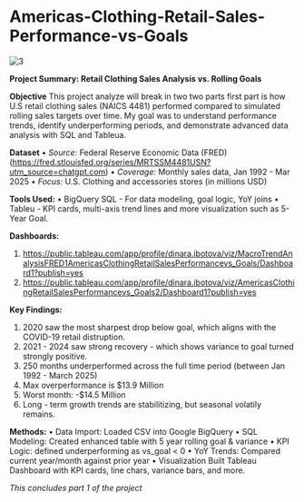 # Americas-Clothing-Retail-Sales-Performance-vs-Goals

![3](https://github.com/user-attachments/assets/a88db114-711e-4299-907f-b13f5312aedd)

**Project Summary: Retail Clothing Sales Analysis vs. Rolling Goals**

**Objective**
This project analyze will break in two two parts first part is how U.S retail clothing sales (NAICS 4481) performed compared to simulated rolling sales targets over time. My goal was to understand performance trends, identify underperforming periods, and demonstrate advanced data analysis with SQL and Tableua.

**Dataset**
• *Source:* Federal Reserve Economic Data (FRED) (https://fred.stlouisfed.org/series/MRTSSM4481USN?utm_source=chatgpt.com)
• *Coverage:* Monthly sales data, Jan 1992 - Mar 2025
• *Focus:* U.S. Clothing and accessories stores (in millions USD)

**Tools Used:**
• BigQuery SQL - For data modeling, goal logic, YoY joins
• Tableu - KPI cards, multi-axis trend lines and more visualization such as 5-Year Goal.

**Dashboards:**
1. https://public.tableau.com/app/profile/dinara.ibotova/viz/MacroTrendAnalysisFRED1AmericasClothingRetailSalesPerformancevs_Goals/Dashboard1?publish=yes
2.  https://public.tableau.com/app/profile/dinara.ibotova/viz/AmericasClothingRetailSalesPerformancevs_Goals2/Dashboard1?publish=yes

**Key Findings:**
1. 2020 saw the most sharpest drop below goal, which aligns with the COVID-19 retail distruption.
2. 2021 - 2024 saw strong recovery - which shows variance to goal turned strongly positive.
3. 250 months underperformed across the full time period (between Jan 1992 - March 2025)
4. Max overperformance is $13.9 Million
5. Worst month: -$14.5 Million
6. Long - term growth trends are stabilitizing, but seasonal volatily remains.

**Methods:**
• Data Import: Loaded CSV into Google BigQuery
• SQL Modeling: Created enhanced table with 5 year rolling goal & variance
• KPI Logic: defined underperforming as vs_goal < 0
• YoY Trends: Compared current year/month against prior year
• Visualization Built Tableau Dashboard with KPI cards, line chars, variance bars, and more.

*This concludes part 1 of the project*


